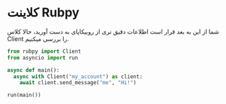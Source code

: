 # کلاینت Rubpy
شما از این به بعد قرار است اطلاعات دقیق تری از روبیکاپای به دست آورید، حالا کلاس Client را بررسی میکنیم.
```python
from rubpy import Client
from asyncio import run

async def main():
  async with Client("my_account") as client:
    await client.send_message("me", "Hi!")

run(main())
```
